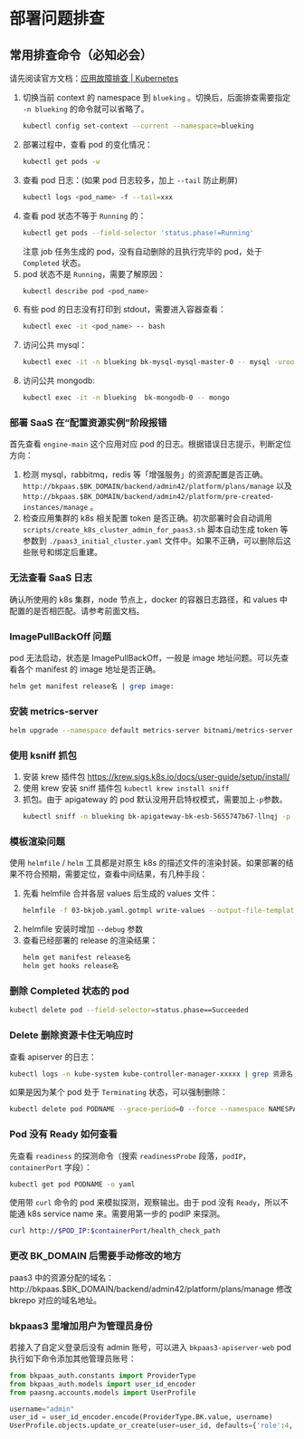 # 部署问题排查
## 常用排查命令（必知必会）
请先阅读官方文档：[应用故障排查 | Kubernetes](https://kubernetes.io/zh/docs/tasks/debug-application-cluster/debug-application/)
1. 切换当前 context 的 namespace 到 `blueking` 。切换后，后面排查需要指定 `-n blueking` 的命令就可以省略了。
    ``` bash
    kubectl config set-context --current --namespace=blueking
    ```
2. 部署过程中，查看 pod 的变化情况：
   ``` bash
   kubectl get pods -w
   ```
3. 查看 pod 日志：(如果 pod 日志较多，加上 `--tail` 防止刷屏)
   ``` bash
   kubectl logs <pod_name> -f --tail=xxx
   ```
4. 查看 pod 状态不等于 `Running` 的：
   ``` bash
   kubectl get pods --field-selector 'status.phase!=Running'
   ```
   注意 job 任务生成的 pod，没有自动删除的且执行完毕的 pod，处于 `Completed` 状态。
5. pod 状态不是 `Running`，需要了解原因：
   ``` bash
   kubectl describe pod <pod_name>
   ```
6. 有些 pod 的日志没有打印到 stdout，需要进入容器查看：
   ``` bash
   kubectl exec -it <pod_name> -- bash
   ```
7. 访问公共 mysql：
   ``` bash
   kubectl exec -it -n blueking bk-mysql-mysql-master-0 -- mysql -uroot -p密码
   ```
8. 访问公共 mongodb:
   ``` bash
   kubectl exec -it -n blueking  bk-mongodb-0 -- mongo
   ```

### 部署 SaaS 在“配置资源实例”阶段报错
首先查看 `engine-main` 这个应用对应 pod 的日志。根据错误日志提示，判断定位方向：
1. 检测 mysql，rabbitmq，redis 等「增强服务」的资源配置是否正确。`http://bkpaas.$BK_DOMAIN/backend/admin42/platform/plans/manage` 以及 `http://bkpaas.$BK_DOMAIN/backend/admin42/platform/pre-created-instances/manage` 。
2. 检查应用集群的 k8s 相关配置 token 是否正确。初次部署时会自动调用 `scripts/create_k8s_cluster_admin_for_paas3.sh` 脚本自动生成 token 等参数到 `./paas3_initial_cluster.yaml` 文件中。如果不正确，可以删除后这些账号和绑定后重建。

### 无法查看 SaaS 日志

确认所使用的 k8s 集群，node 节点上，docker 的容器日志路径，和 values 中配置的是否相匹配。请参考前面文档。

### ImagePullBackOff 问题

pod 无法启动，状态是 ImagePullBackOff，一般是 image 地址问题。可以先查看各个 manifest 的 image 地址是否正确。

``` bash
helm get manifest release名 | grep image:
```

### 安装 metrics-server

```bash
helm upgrade --namespace default metrics-server bitnami/metrics-server  --set apiService.create=true --set extraArgs.kubelet-preferred-address-types=InternalIP
```

### 使用 ksniff 抓包

1. 安装 krew 插件包 https://krew.sigs.k8s.io/docs/user-guide/setup/install/
2. 使用 krew 安装 sniff 插件包 `kubectl krew install sniff`
3. 抓包。由于 apigateway 的 pod 默认没用开启特权模式，需要加上`-p`参数。
    ``` bash
    kubectl sniff -n blueking bk-apigateway-bk-esb-5655747b67-llnqj -p -f "port 80" -o esb.pcap
    ```

### 模板渲染问题

使用 `helmfile` / `helm` 工具都是对原生 k8s 的描述文件的渲染封装。如果部署的结果不符合预期，需要定位，查看中间结果，有几种手段：

1. 先看 helmfile 合并各层 values 后生成的 values 文件：
   ``` bash
   helmfile -f 03-bkjob.yaml.gotmpl write-values --output-file-template bkjob-values.yaml
   ```
2. helmfile 安装时增加 `--debug` 参数
3. 查看已经部署的 release 的渲染结果：
   ``` bash
   helm get manifest release名
   helm get hooks release名
   ```

### 删除 Completed 状态的 pod

``` bash
kubectl delete pod --field-selector=status.phase==Succeeded
```

### Delete 删除资源卡住无响应时

查看 apiserver 的日志：
``` bash
kubectl logs -n kube-system kube-controller-manager-xxxxx | grep 资源名
```

如果是因为某个 pod 处于 `Terminating` 状态，可以强制删除：
``` bash
kubectl delete pod PODNAME --grace-period=0 --force --namespace NAMESPACE
```

### Pod 没有 Ready 如何查看
先查看 `readiness` 的探测命令（搜索 `readinessProbe` 段落，`podIP`，`containerPort` 字段）：
```bash
kubectl get pod PODNAME -o yaml
```
使用带 `curl` 命令的 pod 来模拟探测，观察输出。由于 pod 没有 `Ready`，所以不能通 k8s service name 来。需要用第一步的 podIP 来探测。
```bash
curl http://$POD_IP:$containerPort/health_check_path
```

### 更改 BK_DOMAIN 后需要手动修改的地方

paas3 中的资源分配的域名：http://bkpaas.$BK_DOMAIN/backend/admin42/platform/plans/manage 修改 bkrepo 对应的域名地址。

### bkpaas3 里增加用户为管理员身份
若接入了自定义登录后没有 admin 账号，可以进入 `bkpaas3-apiserver-web` pod 执行如下命令添加其他管理员账号：
``` python
from bkpaas_auth.constants import ProviderType
from bkpaas_auth.models import user_id_encoder
from paasng.accounts.models import UserProfile

username="admin"
user_id = user_id_encoder.encode(ProviderType.BK.value, username)
UserProfile.objects.update_or_create(user=user_id, defaults={'role':4, 'enable_regions':'default'})
```
